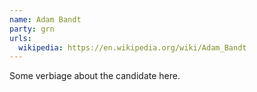 ```yaml
---
name: Adam Bandt
party: grn
urls:
  wikipedia: https://en.wikipedia.org/wiki/Adam_Bandt
---
```

Some verbiage about the candidate here.
